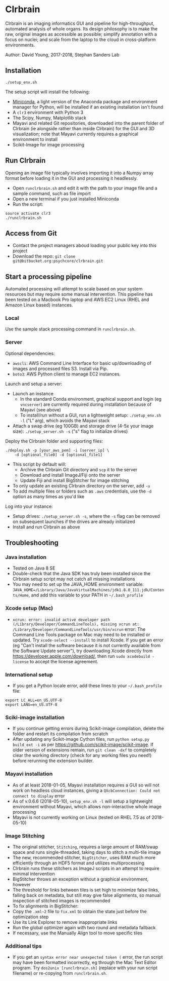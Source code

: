 # Clrbrain
Clrbrain is an imaging informatics GUI and pipeline for high-throughput, automated analysis of whole organs. Its design philosophy is to make the raw, original images as accessible as possible; simplify annotation with a focus on nuclei; and scale from the laptop to the cloud in cross-platform environments.

Author: David Young, 2017-2018, Stephan Sanders Lab

## Installation
```
./setup_env.sh
```
The setup script will install the following:

- [Miniconda](https://conda.io/miniconda.html), a light version of the Anaconda package and environment manager for Python, will be installed if an existing installation isn't found
- A `clr3` environment with Python 3
- The Scipy, Numpy, Matplotlib stack
- Mayavi and related Git repositories, downloaded into the parent folder of Clrbrain (ie alongside rather than inside Clrbrain) for the GUI and 3D visualization; note that Mayavi currently requires a graphical environment to install
- Scikit-Image for image processing

## Run Clrbrain
Opening an image file typically involves importing it into a Numpy array format before loading it in the GUI and processing it headlessly.

- Open `runclrbrain.sh` and edit it with the path to your image file and a sample command, such as file import
- Open a new terminal if you just installed Miniconda
- Run the script:

```
source activate clr3
./runclrbrain.sh
```

## Access from Git

- Contact the project managers aboud loading your public key into this project
- Download the repo: `git clone git@bitbucket.org:psychcore/clrbrain.git`

## Start a processing pipeline

Automated processing will attempt to scale based on your system resources but may require some manual intervention. This pipeline has been tested on a Macbook Pro laptop and AWS EC2 Linux (RHEL and Amazon Linux based) instances.

### Local
Use the sample stack processing command in `runclrbrain.sh`.

### Server

Optional dependencies:

- `awscli`: AWS Command Line Interface for basic up/downloading of images and processed files S3. Install via Pip.
- `boto3`: AWS Python client to manage EC2 instances.

Launch and setup a server:

- Launch an instance
  - In the standard Conda environment, graphical support and login (eg `vncserver`) are currently required during installation because of Mayavi (see above)
  - To install/run without a GUI, run a lightweight setup: `./setup_env.sh -l` ("L" arg), which avoids the Mayavi stack
- Attach a swap drive (eg 100GB) and storage drive (4-5x your image size): `./setup_server.sh -s` ("s" flag to initialize drives)

Deploy the Clrbrain folder and supporting files:

```
./deploy.sh -p [your_aws_pem] -i [server_ip] \
    -d [optional_file0] -d [optional_file1]
```

- This script by default will:
  - Archive the Clrbrain Git directory and `scp` it to the server
  - Download and install ImageJ/Fiji onto the server
  - Update Fiji and install BigStitcher for image stitching
- To only update an existing Clrbrain directory on the server, add `-u`
- To add multiple files or folders such as `.aws` credentials, use the `-d` option as many times as you'd like

Log into your instance:

- Setup drives: `./setup_server.sh -s`, where the `-s` flag can be removed on subsequent launches if the drives are already initialized
- Install and run Clrbrain as above


## Troubleshooting

### Java installation
- Tested on Java 8 SE
- Double-check that the Java SDK has truly been installed since the Clrbrain setup script may not catch all missing installations
- You may need to set up the JAVA_HOME environment variable: `JAVA_HOME=/Library/Java/JavaVirtualMachines/jdk1.8.0_111.jdk/Contents/Home`, and add this variable to your PATH in `~/.bash_profile`

### Xcode setup (Mac)
- `xcrun: error: invalid active developer path (/Library/Developer/CommandLineTools), missing xcrun at: /Library/Developer/CommandLineTools/usr/bin/xcrun` error: The Command Line Tools package on Mac may need to be installed or updated. Try `xcode-select --install` to install Xcode. If you get an error (eg "Can't install the software because it is not currently available from the Software Update server"), try downloading Xcode directly from https://developer.apple.com/download/, then run `sudo xcodebuild -license` to accept the license agreement.


### International setup
- If you get a Python locale error, add these lines to your `~/.bash_profile` file:
```
export LC_ALL=en_US.UTF-8
export LANG=en_US.UTF-8
```

### Sciki-image installation
- If you continue getting errors during Scikit-image compilation, delete the folder and restart its compilation from scratch
- After updating any Scikit-image Cython files, run `python setup.py build_ext -i` as per https://github.com/scikit-image/scikit-image. If older version of extensions remain, run `git clean -dxf` to completely clear the working directory (check for any working files you need!) before rerunning the extension builder.

### Mayavi installation
- As of at least 2018-01-05, Mayavi installation requires a GUI so will not work on headless cloud instances, giving a `QXcbConnection: Could not connect to display` error
- As of v.0.6.6 (2018-05-10), `setup_env.sh -l` will setup a lightweight environment without Mayavi, which allows non-interactive whole image processing
- Mayavi is not currently working on Linux (tested on RHEL 7.5 as of 2018-05-10)

### Image Stitching
- The original stitcher, `Stitching`, requires a large amount of RAM/swap space and runs single-threaded, taking days to stitch a multi-tile image
- The new, recommended stitcher, `BigStitcher`, uses RAM much more efficiently through an HDF5 format and utilizes multiprocessing
- Clrbrain runs these stitchers as ImageJ scripts in an attempt to require minimal intervention
- BigStitcher throws an exception without a graphical environment, however
- The threshold for links between tiles is set high to minimize false links, falling back on metadata, but still may give false alignments, so manual inspection of stitched images is recommended
- To fix alignments in BigStitcher:
 - Copy the `.xml~2` file to `fix.xml` to obtain the state just before the optimization step
 - Use its Link Explorer to remove inappropriate links
 - Run the global optimizer again with two round and metadata fallback
 - If necessary, use the Manually Align tool to move specific tiles

### Additional tips
- If you get an `syntax error near unexpected token (` error, the run script may have been formatted incorrectly, eg through the Mac Text Editor program. Try `dos2unix [runclrbrain.sh]` (replace with your run script filename) or re-copying from `runclrbrain.sh`.